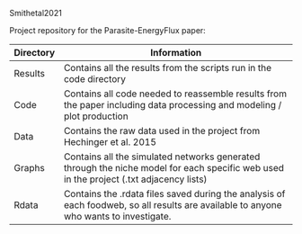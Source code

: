 Smithetal2021

Project repository for the Parasite-EnergyFlux paper:

| Directory | Information                                                                                                                            |
|-----------|----------------------------------------------------------------------------------------------------------------------------------------|
| Results   | Contains all the results from the scripts run in the code directory                                                                    |
| Code      | Contains all code needed to reassemble results from the paper including data processing and modeling / plot production                 |
| Data      | Contains the raw data used in the project from Hechinger et al. 2015                                                                   |
| Graphs    | Contains all the simulated networks generated through the niche model for each specific web used in the project (.txt adjacency lists) |
| Rdata     | Contains the .rdata files saved during the analysis of each foodweb, so all results are available to anyone who wants to investigate.  |
